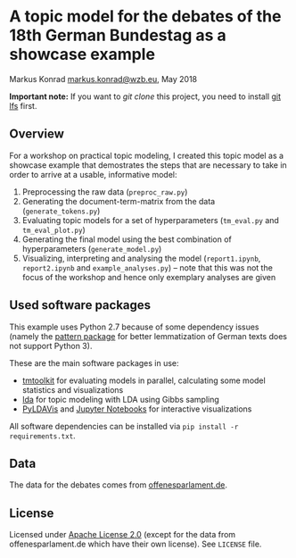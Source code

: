 # A topic model for the debates of the 18th German Bundestag as a showcase example 

Markus Konrad <markus.konrad@wzb.eu>, May 2018

**Important note:** If you want to *git clone* this project, you need to install [git lfs](https://git-lfs.github.com/) first.

## Overview

For a workshop on practical topic modeling, I created this topic model as a showcase example that demostrates the steps that are necessary to take in order to arrive at a usable, informative model:

1. Preprocessing the raw data (`preproc_raw.py`)
2. Generating the document-term-matrix from the data (`generate_tokens.py`)
3. Evaluating topic models for a set of hyperparameters (`tm_eval.py` and `tm_eval_plot.py`)
4. Generating the final model using the best combination of hyperparameters (`generate_model.py`)
5. Visualizing, interpreting and analysing the model (`report1.ipynb`, `report2.ipynb` and `example_analyses.py`) – note that this was not the focus of the workshop and hence only exemplary analyses are given
   

## Used software packages

This example uses Python 2.7 because of some dependency issues (namely the [pattern package](https://github.com/clips/pattern) for better lemmatization of German texts does not support Python 3).

These are the main software packages in use:

* [tmtoolkit](https://github.com/WZBSocialScienceCenter/tmtoolkit) for evaluating models in parallel, calculating some model statistics and visualizations
* [lda](https://github.com/lda-project/lda) for topic modeling with LDA using Gibbs sampling
* [PyLDAVis](https://pyldavis.readthedocs.io/en/latest/) and [Jupyter Notebooks](https://jupyter.org/) for interactive visualizations

All software dependencies can be installed via `pip install -r requirements.txt`.

## Data

The data for the debates comes from [offenesparlament.de](https://github.com/Datenschule/offenesparlament-data).

## License

Licensed under [Apache License 2.0](https://www.apache.org/licenses/LICENSE-2.0) (except for the data from offenesparlament.de which have their own license). See `LICENSE` file. 
